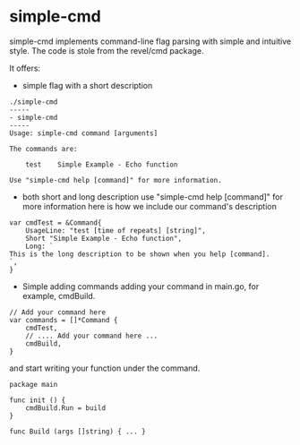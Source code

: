 # simple-cmd
simple-cmd implements command-line flag parsing with simple and intuitive style.
The code is stole from the revel/cmd package.

It offers:

* simple flag with a short description
```
./simple-cmd
-----
- simple-cmd
-----
Usage: simple-cmd command [arguments]

The commands are:

    test	Simple Example - Echo function

Use "simple-cmd help [command]" for more information.
```

* both short and long description
use "simple-cmd help [command]" for more information
here is how we include our command's description
```
var cmdTest = &Command{
	UsageLine: "test [time of repeats] [string]",
	Short "Simple Example - Echo function",
	Long: `
This is the long description to be shown when you help [command].
`,
}
```

* Simple adding commands
adding your command in main.go, for example, cmdBuild.
```
// Add your command here
var commands = []*Command {
	cmdTest,
	// .... Add your command here ...
	cmdBuild,
}
```
and start writing your function under the command.
```
package main

func init () {
	cmdBuild.Run = build
}

func Build (args []string) { ... }
```

	
